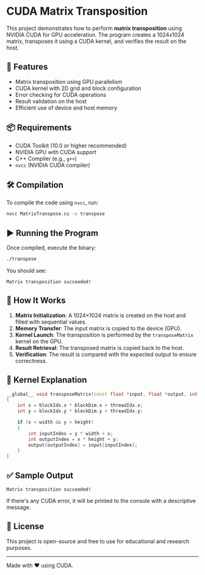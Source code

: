 # CUDA Matrix Transposition

This project demonstrates how to perform **matrix transposition** using NVIDIA CUDA for GPU acceleration. The program creates a 1024x1024 matrix, transposes it using a CUDA kernel, and verifies the result on the host.

## 🚀 Features

- Matrix transposition using GPU parallelism
- CUDA kernel with 2D grid and block configuration
- Error checking for CUDA operations
- Result validation on the host
- Efficient use of device and host memory


## 📦 Requirements

- CUDA Toolkit (10.0 or higher recommended)
- NVIDIA GPU with CUDA support
- C++ Compiler (e.g., `g++`)
- `nvcc` (NVIDIA CUDA compiler)

## 🛠️ Compilation

To compile the code using `nvcc`, run:

```bash
nvcc MatrixTranspose.cu -o transpose
```

## ▶️ Running the Program

Once compiled, execute the binary:

```bash
./transpose
```

You should see:

```
Matrix transposition succeeded!
```

## 🧠 How It Works

1. **Matrix Initialization**: A 1024×1024 matrix is created on the host and filled with sequential values.
2. **Memory Transfer**: The input matrix is copied to the device (GPU).
3. **Kernel Launch**: The transposition is performed by the `transposeMatrix` kernel on the GPU.
4. **Result Retrieval**: The transposed matrix is copied back to the host.
5. **Verification**: The result is compared with the expected output to ensure correctness.

## 📌 Kernel Explanation

```cpp
__global__ void transposeMatrix(const float *input, float *output, int width, int height)
{
    int x = blockIdx.x * blockDim.x + threadIdx.x;
    int y = blockIdx.y * blockDim.y + threadIdx.y;

    if (x < width && y < height)
    {
        int inputIndex = y * width + x;
        int outputIndex = x * height + y;
        output[outputIndex] = input[inputIndex];
    }
}
```

## ✅ Sample Output

```
Matrix transposition succeeded!
```

If there's any CUDA error, it will be printed to the console with a descriptive message.

## 📃 License

This project is open-source and free to use for educational and research purposes.

---

Made with ❤️ using CUDA.
